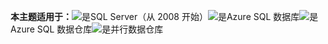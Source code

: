 <Token>**本主题适用于：**![是](media/yes.png)SQL Server（从 2008 开始）![是](media/yes.png)Azure SQL 数据库![是](media/yes.png)Azure SQL 数据仓库![是](media/yes.png)并行数据仓库 </Token>
